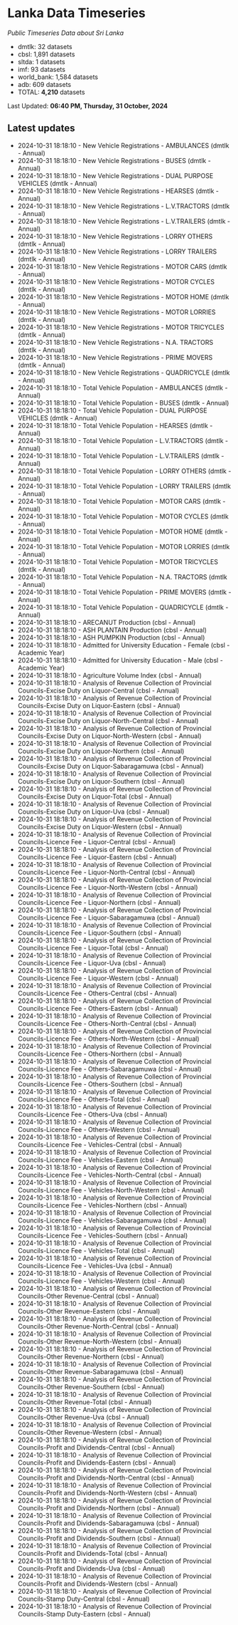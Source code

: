 # Lanka Data Timeseries
*Public Timeseries Data about Sri Lanka*

* dmtlk: 32 datasets
* cbsl: 1,891 datasets
* sltda: 1 datasets
* imf: 93 datasets
* world_bank: 1,584 datasets
* adb: 609 datasets
* TOTAL: **4,210** datasets

Last Updated: **06:40 PM, Thursday, 31 October, 2024**

## Latest updates

* 2024-10-31 18:18:10 - New Vehicle Registrations - AMBULANCES (dmtlk - Annual)
* 2024-10-31 18:18:10 - New Vehicle Registrations - BUSES (dmtlk - Annual)
* 2024-10-31 18:18:10 - New Vehicle Registrations - DUAL PURPOSE VEHICLES (dmtlk - Annual)
* 2024-10-31 18:18:10 - New Vehicle Registrations - HEARSES (dmtlk - Annual)
* 2024-10-31 18:18:10 - New Vehicle Registrations - L.V.TRACTORS (dmtlk - Annual)
* 2024-10-31 18:18:10 - New Vehicle Registrations - L.V.TRAILERS (dmtlk - Annual)
* 2024-10-31 18:18:10 - New Vehicle Registrations - LORRY OTHERS (dmtlk - Annual)
* 2024-10-31 18:18:10 - New Vehicle Registrations - LORRY TRAILERS (dmtlk - Annual)
* 2024-10-31 18:18:10 - New Vehicle Registrations - MOTOR CARS (dmtlk - Annual)
* 2024-10-31 18:18:10 - New Vehicle Registrations - MOTOR CYCLES (dmtlk - Annual)
* 2024-10-31 18:18:10 - New Vehicle Registrations - MOTOR HOME (dmtlk - Annual)
* 2024-10-31 18:18:10 - New Vehicle Registrations - MOTOR LORRIES (dmtlk - Annual)
* 2024-10-31 18:18:10 - New Vehicle Registrations - MOTOR TRICYCLES (dmtlk - Annual)
* 2024-10-31 18:18:10 - New Vehicle Registrations - N.A. TRACTORS (dmtlk - Annual)
* 2024-10-31 18:18:10 - New Vehicle Registrations - PRIME MOVERS (dmtlk - Annual)
* 2024-10-31 18:18:10 - New Vehicle Registrations - QUADRICYCLE (dmtlk - Annual)
* 2024-10-31 18:18:10 - Total Vehicle Population - AMBULANCES (dmtlk - Annual)
* 2024-10-31 18:18:10 - Total Vehicle Population - BUSES (dmtlk - Annual)
* 2024-10-31 18:18:10 - Total Vehicle Population - DUAL PURPOSE VEHICLES (dmtlk - Annual)
* 2024-10-31 18:18:10 - Total Vehicle Population - HEARSES (dmtlk - Annual)
* 2024-10-31 18:18:10 - Total Vehicle Population - L.V.TRACTORS (dmtlk - Annual)
* 2024-10-31 18:18:10 - Total Vehicle Population - L.V.TRAILERS (dmtlk - Annual)
* 2024-10-31 18:18:10 - Total Vehicle Population - LORRY OTHERS (dmtlk - Annual)
* 2024-10-31 18:18:10 - Total Vehicle Population - LORRY TRAILERS (dmtlk - Annual)
* 2024-10-31 18:18:10 - Total Vehicle Population - MOTOR CARS (dmtlk - Annual)
* 2024-10-31 18:18:10 - Total Vehicle Population - MOTOR CYCLES (dmtlk - Annual)
* 2024-10-31 18:18:10 - Total Vehicle Population - MOTOR HOME (dmtlk - Annual)
* 2024-10-31 18:18:10 - Total Vehicle Population - MOTOR LORRIES (dmtlk - Annual)
* 2024-10-31 18:18:10 - Total Vehicle Population - MOTOR TRICYCLES (dmtlk - Annual)
* 2024-10-31 18:18:10 - Total Vehicle Population - N.A. TRACTORS (dmtlk - Annual)
* 2024-10-31 18:18:10 - Total Vehicle Population - PRIME MOVERS (dmtlk - Annual)
* 2024-10-31 18:18:10 - Total Vehicle Population - QUADRICYCLE (dmtlk - Annual)
* 2024-10-31 18:18:10 - ARECANUT Production (cbsl - Annual)
* 2024-10-31 18:18:10 - ASH PLANTAIN Production (cbsl - Annual)
* 2024-10-31 18:18:10 - ASH PUMPKIN Production (cbsl - Annual)
* 2024-10-31 18:18:10 - Admitted for University Education - Female (cbsl - Academic Year)
* 2024-10-31 18:18:10 - Admitted for University Education - Male (cbsl - Academic Year)
* 2024-10-31 18:18:10 - Agriculture Volume Index (cbsl - Annual)
* 2024-10-31 18:18:10 - Analysis of Revenue Collection of Provincial Councils-Excise Duty on Liquor-Central (cbsl - Annual)
* 2024-10-31 18:18:10 - Analysis of Revenue Collection of Provincial Councils-Excise Duty on Liquor-Eastern (cbsl - Annual)
* 2024-10-31 18:18:10 - Analysis of Revenue Collection of Provincial Councils-Excise Duty on Liquor-North-Central (cbsl - Annual)
* 2024-10-31 18:18:10 - Analysis of Revenue Collection of Provincial Councils-Excise Duty on Liquor-North-Western (cbsl - Annual)
* 2024-10-31 18:18:10 - Analysis of Revenue Collection of Provincial Councils-Excise Duty on Liquor-Northern (cbsl - Annual)
* 2024-10-31 18:18:10 - Analysis of Revenue Collection of Provincial Councils-Excise Duty on Liquor-Sabaragamuwa (cbsl - Annual)
* 2024-10-31 18:18:10 - Analysis of Revenue Collection of Provincial Councils-Excise Duty on Liquor-Southern (cbsl - Annual)
* 2024-10-31 18:18:10 - Analysis of Revenue Collection of Provincial Councils-Excise Duty on Liquor-Total (cbsl - Annual)
* 2024-10-31 18:18:10 - Analysis of Revenue Collection of Provincial Councils-Excise Duty on Liquor-Uva (cbsl - Annual)
* 2024-10-31 18:18:10 - Analysis of Revenue Collection of Provincial Councils-Excise Duty on Liquor-Western (cbsl - Annual)
* 2024-10-31 18:18:10 - Analysis of Revenue Collection of Provincial Councils-Licence Fee - Liquor-Central (cbsl - Annual)
* 2024-10-31 18:18:10 - Analysis of Revenue Collection of Provincial Councils-Licence Fee - Liquor-Eastern (cbsl - Annual)
* 2024-10-31 18:18:10 - Analysis of Revenue Collection of Provincial Councils-Licence Fee - Liquor-North-Central (cbsl - Annual)
* 2024-10-31 18:18:10 - Analysis of Revenue Collection of Provincial Councils-Licence Fee - Liquor-North-Western (cbsl - Annual)
* 2024-10-31 18:18:10 - Analysis of Revenue Collection of Provincial Councils-Licence Fee - Liquor-Northern (cbsl - Annual)
* 2024-10-31 18:18:10 - Analysis of Revenue Collection of Provincial Councils-Licence Fee - Liquor-Sabaragamuwa (cbsl - Annual)
* 2024-10-31 18:18:10 - Analysis of Revenue Collection of Provincial Councils-Licence Fee - Liquor-Southern (cbsl - Annual)
* 2024-10-31 18:18:10 - Analysis of Revenue Collection of Provincial Councils-Licence Fee - Liquor-Total (cbsl - Annual)
* 2024-10-31 18:18:10 - Analysis of Revenue Collection of Provincial Councils-Licence Fee - Liquor-Uva (cbsl - Annual)
* 2024-10-31 18:18:10 - Analysis of Revenue Collection of Provincial Councils-Licence Fee - Liquor-Western (cbsl - Annual)
* 2024-10-31 18:18:10 - Analysis of Revenue Collection of Provincial Councils-Licence Fee - Others-Central (cbsl - Annual)
* 2024-10-31 18:18:10 - Analysis of Revenue Collection of Provincial Councils-Licence Fee - Others-Eastern (cbsl - Annual)
* 2024-10-31 18:18:10 - Analysis of Revenue Collection of Provincial Councils-Licence Fee - Others-North-Central (cbsl - Annual)
* 2024-10-31 18:18:10 - Analysis of Revenue Collection of Provincial Councils-Licence Fee - Others-North-Western (cbsl - Annual)
* 2024-10-31 18:18:10 - Analysis of Revenue Collection of Provincial Councils-Licence Fee - Others-Northern (cbsl - Annual)
* 2024-10-31 18:18:10 - Analysis of Revenue Collection of Provincial Councils-Licence Fee - Others-Sabaragamuwa (cbsl - Annual)
* 2024-10-31 18:18:10 - Analysis of Revenue Collection of Provincial Councils-Licence Fee - Others-Southern (cbsl - Annual)
* 2024-10-31 18:18:10 - Analysis of Revenue Collection of Provincial Councils-Licence Fee - Others-Total (cbsl - Annual)
* 2024-10-31 18:18:10 - Analysis of Revenue Collection of Provincial Councils-Licence Fee - Others-Uva (cbsl - Annual)
* 2024-10-31 18:18:10 - Analysis of Revenue Collection of Provincial Councils-Licence Fee - Others-Western (cbsl - Annual)
* 2024-10-31 18:18:10 - Analysis of Revenue Collection of Provincial Councils-Licence Fee - Vehicles-Central (cbsl - Annual)
* 2024-10-31 18:18:10 - Analysis of Revenue Collection of Provincial Councils-Licence Fee - Vehicles-Eastern (cbsl - Annual)
* 2024-10-31 18:18:10 - Analysis of Revenue Collection of Provincial Councils-Licence Fee - Vehicles-North-Central (cbsl - Annual)
* 2024-10-31 18:18:10 - Analysis of Revenue Collection of Provincial Councils-Licence Fee - Vehicles-North-Western (cbsl - Annual)
* 2024-10-31 18:18:10 - Analysis of Revenue Collection of Provincial Councils-Licence Fee - Vehicles-Northern (cbsl - Annual)
* 2024-10-31 18:18:10 - Analysis of Revenue Collection of Provincial Councils-Licence Fee - Vehicles-Sabaragamuwa (cbsl - Annual)
* 2024-10-31 18:18:10 - Analysis of Revenue Collection of Provincial Councils-Licence Fee - Vehicles-Southern (cbsl - Annual)
* 2024-10-31 18:18:10 - Analysis of Revenue Collection of Provincial Councils-Licence Fee - Vehicles-Total (cbsl - Annual)
* 2024-10-31 18:18:10 - Analysis of Revenue Collection of Provincial Councils-Licence Fee - Vehicles-Uva (cbsl - Annual)
* 2024-10-31 18:18:10 - Analysis of Revenue Collection of Provincial Councils-Licence Fee - Vehicles-Western (cbsl - Annual)
* 2024-10-31 18:18:10 - Analysis of Revenue Collection of Provincial Councils-Other Revenue-Central (cbsl - Annual)
* 2024-10-31 18:18:10 - Analysis of Revenue Collection of Provincial Councils-Other Revenue-Eastern (cbsl - Annual)
* 2024-10-31 18:18:10 - Analysis of Revenue Collection of Provincial Councils-Other Revenue-North-Central (cbsl - Annual)
* 2024-10-31 18:18:10 - Analysis of Revenue Collection of Provincial Councils-Other Revenue-North-Western (cbsl - Annual)
* 2024-10-31 18:18:10 - Analysis of Revenue Collection of Provincial Councils-Other Revenue-Northern (cbsl - Annual)
* 2024-10-31 18:18:10 - Analysis of Revenue Collection of Provincial Councils-Other Revenue-Sabaragamuwa (cbsl - Annual)
* 2024-10-31 18:18:10 - Analysis of Revenue Collection of Provincial Councils-Other Revenue-Southern (cbsl - Annual)
* 2024-10-31 18:18:10 - Analysis of Revenue Collection of Provincial Councils-Other Revenue-Total (cbsl - Annual)
* 2024-10-31 18:18:10 - Analysis of Revenue Collection of Provincial Councils-Other Revenue-Uva (cbsl - Annual)
* 2024-10-31 18:18:10 - Analysis of Revenue Collection of Provincial Councils-Other Revenue-Western (cbsl - Annual)
* 2024-10-31 18:18:10 - Analysis of Revenue Collection of Provincial Councils-Profit and Dividends-Central (cbsl - Annual)
* 2024-10-31 18:18:10 - Analysis of Revenue Collection of Provincial Councils-Profit and Dividends-Eastern (cbsl - Annual)
* 2024-10-31 18:18:10 - Analysis of Revenue Collection of Provincial Councils-Profit and Dividends-North-Central (cbsl - Annual)
* 2024-10-31 18:18:10 - Analysis of Revenue Collection of Provincial Councils-Profit and Dividends-North-Western (cbsl - Annual)
* 2024-10-31 18:18:10 - Analysis of Revenue Collection of Provincial Councils-Profit and Dividends-Northern (cbsl - Annual)
* 2024-10-31 18:18:10 - Analysis of Revenue Collection of Provincial Councils-Profit and Dividends-Sabaragamuwa (cbsl - Annual)
* 2024-10-31 18:18:10 - Analysis of Revenue Collection of Provincial Councils-Profit and Dividends-Southern (cbsl - Annual)
* 2024-10-31 18:18:10 - Analysis of Revenue Collection of Provincial Councils-Profit and Dividends-Total (cbsl - Annual)
* 2024-10-31 18:18:10 - Analysis of Revenue Collection of Provincial Councils-Profit and Dividends-Uva (cbsl - Annual)
* 2024-10-31 18:18:10 - Analysis of Revenue Collection of Provincial Councils-Profit and Dividends-Western (cbsl - Annual)
* 2024-10-31 18:18:10 - Analysis of Revenue Collection of Provincial Councils-Stamp Duty-Central (cbsl - Annual)
* 2024-10-31 18:18:10 - Analysis of Revenue Collection of Provincial Councils-Stamp Duty-Eastern (cbsl - Annual)
